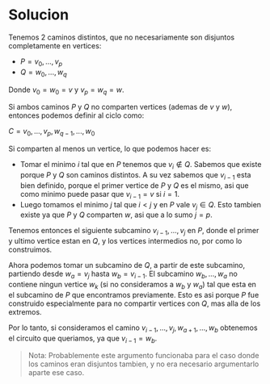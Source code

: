 # Solucion

Tenemos 2 caminos distintos, que no necesariamente son disjuntos completamente en vertices:
- $P = v_0, ..., v_p$
- $Q = w_0, ..., w_q$

Donde $v_0 = w_0 = v$ y $v_p = w_q = w$.

Si ambos caminos $P$ y $Q$ no comparten vertices (ademas de $v$ y $w$), entonces podemos definir al ciclo como:

$C = v_0, ..., v_p, w_{q-1}, ..., w_0$

Si comparten al menos un vertice, lo que podemos hacer es:

- Tomar el minimo $i$ tal que en $P$ tenemos que $v_i \not\in Q$. Sabemos que existe porque $P$ y $Q$ son caminos distintos. A su vez sabemos que $v_{i-1}$ esta bien definido, porque el primer vertice de $P$ y $Q$ es el mismo, asi que como minimo puede pasar que $v_{i-1} = v$ si $i = 1$. 
- Luego tomamos el minimo $j$ tal que $i < j$ y en $P$ vale $v_j \in Q$. Esto tambien existe ya que $P$ y $Q$ comparten $w$, asi que a lo sumo $j = p$.

Tenemos entonces el siguiente subcamino $v_{i-1}, ..., v_{j}$ en $P$, donde el primer y ultimo vertice estan en $Q$, y los vertices intermedios no, por como lo construimos.

Ahora podemos tomar un subcamino de $Q$, a partir de este subcamino, partiendo desde $w_a = v_j$  hasta $w_b = v_{i-1}$. El subcamino $w_b, ..., w_a$ no contiene ningun vertice $w_k$ (si no consideramos a $w_b$ y $w_a$) tal que esta en el subcamino de $P$ que encontramos previamente. 
Esto es asi porque $P$ fue construido especialmente para no compartir vertices con $Q$, mas alla de los extremos.

Por lo tanto, si consideramos el camino $v_{i-1}, ..., v_{j}, w_{a+1}, ..., w_b$ obtenemos el circuito que queriamos, ya que $v_{i-1} = w_b$.

> Nota: Probablemente este argumento funcionaba para el caso donde los caminos eran disjuntos tambien, y no era necesario argumentarlo aparte ese caso.